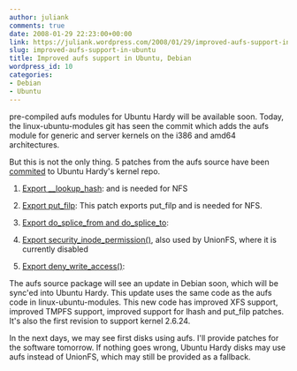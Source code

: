 ```yaml
---
author: juliank
comments: true
date: 2008-01-29 22:23:00+00:00
link: https://juliank.wordpress.com/2008/01/29/improved-aufs-support-in-ubuntu/
slug: improved-aufs-support-in-ubuntu
title: Improved aufs support in Ubuntu, Debian
wordpress_id: 10
categories:
- Debian
- Ubuntu
---
```


pre-compiled aufs modules for Ubuntu Hardy will be available soon. Today, the linux-ubuntu-modules git has seen the commit which adds the aufs module for generic and server kernels on the i386 and amd64 architectures.

But this is not the only thing. 5 patches from the aufs source have been [commited](http://kernel.ubuntu.com/git?p=ubuntu/ubuntu-hardy.git;a=commitdiff;h=3102668b1141ae9fd52ad869e48efa2128fa16d6) to Ubuntu Hardy's kernel repo.



	
  1. [Export __lookup_hash](https://lists.ubuntu.com/archives/kernel-team/2008-January/002036.html): and is needed for NFS

	
  2. [Export put_filp](https://lists.ubuntu.com/archives/kernel-team/2008-January/002037.html): This patch exports put_filp and is needed for NFS.

	
  3. [Export do_splice_from and do_splice_to](https://lists.ubuntu.com/archives/kernel-team/2008-January/002038.html):

	
  4. [Export security_inode_permission()](https://lists.ubuntu.com/archives/kernel-team/2008-January/002039.html), also used by UnionFS, where it is currently disabled

	
  5. [Export deny_write_access()](https://lists.ubuntu.com/archives/kernel-team/2008-January/002040.html):


The aufs source package will see an update in Debian soon, which will be sync'ed into Ubuntu Hardy. This update uses the same code as the aufs code in linux-ubuntu-modules. This new code has improved XFS support, improved TMPFS support, improved support for lhash and put_filp patches. It's also the first revision to support kernel 2.6.24.

In the next days, we may see first disks using aufs. I'll provide patches for the software tomorrow. If nothing goes wrong, Ubuntu Hardy disks may use aufs instead of UnionFS, which may still be provided as a fallback.
